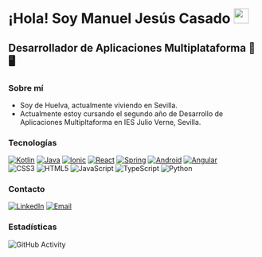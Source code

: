 # ¡Hola! Soy Manuel Jesús Casado <img src="https://raw.githubusercontent.com/iampavangandhi/iampavangandhi/master/gifs/Hi.gif" width="30px">
## Desarrollador de Aplicaciones Multiplataforma 📱🖥️

### Sobre mí
- Soy de Huelva, actualmente viviendo en Sevilla.
- Actualmente estoy cursando el segundo año de Desarrollo de Aplicaciones Multipltaforma en IES Julio Verne, Sevilla.

### Tecnologías
  [![Kotlin](https://img.shields.io/badge/kotlin-%237F52FF.svg?style=for-the-badge&logo=kotlin&logoColor=white)]()
  [![Java](https://img.shields.io/badge/java-%23ED8B00.svg?style=for-the-badge&logo=openjdk&logoColor=white)]()
  [![Ionic](https://img.shields.io/badge/Ionic-%233880FF.svg?style=for-the-badge&logo=Ionic&logoColor=white)]()
  [![React](https://img.shields.io/badge/react-%2320232a.svg?style=for-the-badge&logo=react&logoColor=%2361DAFB)]()
  [![Spring](https://img.shields.io/badge/spring-%236DB33F.svg?style=for-the-badge&logo=spring&logoColor=white)]()
  [![Android](https://img.shields.io/badge/Android-3DDC84?style=for-the-badge&logo=android&logoColor=white)]()
  [![Angular](https://img.shields.io/badge/angular-%23DD0031.svg?style=for-the-badge&logo=angular&logoColor=white)]()
  <br/>
  ![CSS3](https://img.shields.io/badge/css3-%231572B6.svg?style=for-the-badge&logo=css3&logoColor=white)
  ![HTML5](https://img.shields.io/badge/html5-%23E34F26.svg?style=for-the-badge&logo=html5&logoColor=white)
  ![JavaScript](https://img.shields.io/badge/javascript-%23323330.svg?style=for-the-badge&logo=javascript&logoColor=%23F7DF1E)
  ![TypeScript](https://img.shields.io/badge/typescript-%23007ACC.svg?style=for-the-badge&logo=typescript&logoColor=white)
  ![Python](https://img.shields.io/badge/python-3670A0?style=for-the-badge&logo=python&logoColor=ffdd54)
### Contacto
  [![LinkedIn](https://img.shields.io/badge/linkedin-%230077B5.svg?style=for-the-badge&logo=linkedin&logoColor=white)](https://www.linkedin.com/in/manueljcgomez/)
  [![Email](https://img.shields.io/badge/manueljcgomez@gmail.com-D14836?style=for-the-badge&logo=gmail&logoColor=white)](mailto:manueljcgomez@gmail.com)
### Estadísticas
  ![GitHub Activity](https://github-readme-stats.vercel.app/api?username=manueljcgomez&show_icons=true)

